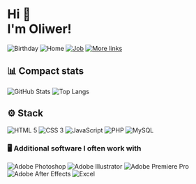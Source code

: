 # Hi 👋<br/>I'm Oliwer!

![Birthday](https://img.shields.io/badge/🎂-V%202003-red?style=for-the-badge "Birthday")
![Home](https://img.shields.io/badge/🏠-Zielona%20Góra-45ad2d?style=for-the-badge "Home")
[![Job](https://img.shields.io/badge/🏢-Ekoenergetyka-814ad4?style=for-the-badge "Job")](https://ekoenergetyka.com.pl/)
[![More links](https://img.shields.io/badge/🌐-See%20more-038cfc?style=for-the-badge "More links")](https://guliveer.github.io/links)


<h2>📊 Compact stats</h2>

<img alt="GitHub Stats" src="https://github-readme-stats.vercel.app/api?username=Guliveer&theme=radical&hide_title=true&hide_border=true&show_icons=true&include_all_commits=true&count_private=true">
<img alt="Top Langs" src="https://github-readme-stats.vercel.app/api/top-langs/?username=Guliveer&theme=radical&hide_border=true&langs_count=10">


<h2>⚙️ Stack</h2>

<div align="left">
<img alt="HTML 5" src="https://img.shields.io/badge/&#8205;-HTML5-E34F26?style=for-the-badge&logo=html5&logoColor=white">
<img alt="CSS 3" src="https://img.shields.io/badge/&#8205;-CSS3-1572B6?style=for-the-badge&logo=css3&logoColor=white">
<img alt="JavaScript" src="https://img.shields.io/badge/&#8205;-JavaScript-F7DF1E?style=for-the-badge&logo=javascript&logoColor=white">
<img alt="PHP" src="https://img.shields.io/badge/&#8205;-PHP-777BB4?style=for-the-badge&logo=php&logoColor=white">
<img alt="MySQL" src="https://img.shields.io/badge/&#8205;-MySQL-4479A1?style=for-the-badge&logo=mysql&logoColor=white">
</div>

<h3>🖥️ Additional software I often work with</h3>

<div align="left">
<img alt="Adobe Photoshop" src="https://img.shields.io/badge/Photoshop-Adobe-gray?style=for-the-badge&logo=adobe-photoshop&logoColor=white&labelColor=31A8FF">
<img alt="Adobe Illustrator" src="https://img.shields.io/badge/Illustrator-Adobe-gray?style=for-the-badge&logo=adobe-illustrator&logoColor=white&labelColor=FF9A00">
<img alt="Adobe Premiere Pro" src="https://img.shields.io/badge/Premiere Pro-Adobe-gray?style=for-the-badge&logo=adobe-premiere-pro&logoColor=white&labelColor=9999FF">
<img alt="Adobe After Effects" src="https://img.shields.io/badge/After Effects-Adobe-gray?style=for-the-badge&logo=adobe-after-effects&logoColor=white&labelColor=9999FF">
<img alt="Excel" src="https://img.shields.io/badge/Excel-Microsoft-gray?style=for-the-badge&logo=microsoft-excel&logoColor=white&labelColor=217346">
</div>
